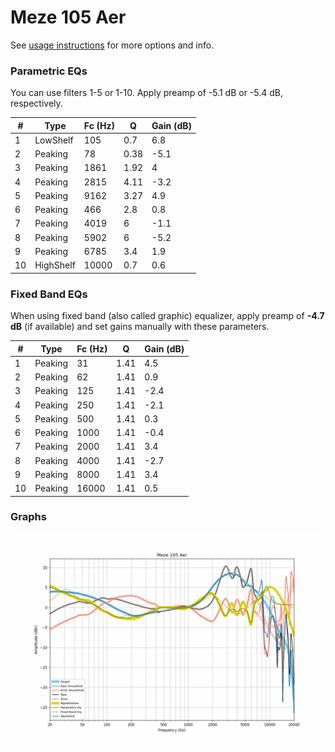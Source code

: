 # Meze 105 Aer
See [usage instructions](https://github.com/jaakkopasanen/AutoEq#usage) for more options and info.

### Parametric EQs
You can use filters 1-5 or 1-10. Apply preamp of -5.1 dB or -5.4 dB, respectively.

|   # | Type      |   Fc (Hz) |    Q |   Gain (dB) |
|-----|-----------|-----------|------|-------------|
|   1 | LowShelf  |       105 | 0.7  |         6.8 |
|   2 | Peaking   |        78 | 0.38 |        -5.1 |
|   3 | Peaking   |      1861 | 1.92 |         4   |
|   4 | Peaking   |      2815 | 4.11 |        -3.2 |
|   5 | Peaking   |      9162 | 3.27 |         4.9 |
|   6 | Peaking   |       466 | 2.8  |         0.8 |
|   7 | Peaking   |      4019 | 6    |        -1.1 |
|   8 | Peaking   |      5902 | 6    |        -5.2 |
|   9 | Peaking   |      6785 | 3.4  |         1.9 |
|  10 | HighShelf |     10000 | 0.7  |         0.6 |

### Fixed Band EQs
When using fixed band (also called graphic) equalizer, apply preamp of **-4.7 dB** (if available) and set gains manually with these parameters.

|   # | Type    |   Fc (Hz) |    Q |   Gain (dB) |
|-----|---------|-----------|------|-------------|
|   1 | Peaking |        31 | 1.41 |         4.5 |
|   2 | Peaking |        62 | 1.41 |         0.9 |
|   3 | Peaking |       125 | 1.41 |        -2.4 |
|   4 | Peaking |       250 | 1.41 |        -2.1 |
|   5 | Peaking |       500 | 1.41 |         0.3 |
|   6 | Peaking |      1000 | 1.41 |        -0.4 |
|   7 | Peaking |      2000 | 1.41 |         3.4 |
|   8 | Peaking |      4000 | 1.41 |        -2.7 |
|   9 | Peaking |      8000 | 1.41 |         3.4 |
|  10 | Peaking |     16000 | 1.41 |         0.5 |

### Graphs
![](./Meze%20105%20Aer.png)

